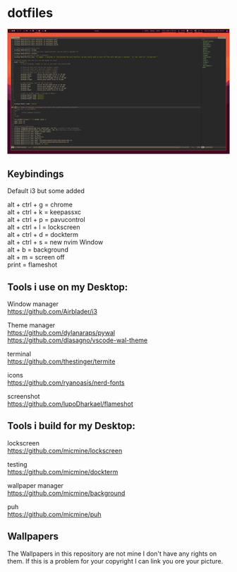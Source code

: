 # dotfiles

![DEMO](demo.png)

## Keybindings
Default i3 but some added

alt + ctrl + g = chrome <br/>
alt + ctrl + k = keepassxc <br/>
alt + ctrl + p = pavucontrol <br/>
alt + ctrl + l = lockscreen <br/>
alt + ctrl + d = dockterm <br/>
alt + ctrl + s = new nvim Window <br/>
alt + b = background <br/>
alt + m = screen off <br/>
print = flameshot <br/>

## Tools i use on my Desktop:
Window manager <br/>
https://github.com/Airblader/i3 <br/>

Theme manager <br/>
https://github.com/dylanaraps/pywal <br/> 
https://github.com/dlasagno/vscode-wal-theme<br/>

terminal <br/>
https://github.com/thestinger/termite <br/>

icons <br/>
https://github.com/ryanoasis/nerd-fonts <br/>

screenshot <br/>
https://github.com/lupoDharkael/flameshot <br/>

## Tools i build for my Desktop:
lockscreen <br/>
https://github.com/micmine/lockscreen <br/>

testing <br/>
https://github.com/micmine/dockterm <br/>

wallpaper manager <br/>
https://github.com/micmine/background <br/>

puh <br/>
https://github.com/micmine/puh <br/>

## Wallpapers
The Wallpapers in this repository are not mine I don't have any rights on them.
If this is a problem for your copyright I can link you ore your picture.
